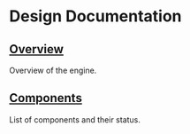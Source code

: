 # Design Documentation

## [Overview](overview.md)

Overview of the engine.

## [Components](#components)

List of components and their status. 